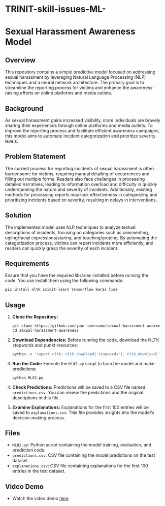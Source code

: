 # TRINIT-skill-issues-ML-

# Sexual Harassment Awareness Model

## Overview
This repository contains a simple predictive model focused on addressing sexual harassment by leveraging Natural Language Processing (NLP) techniques and a neural network architecture. The primary goal is to streamline the reporting process for victims and enhance the awareness-raising efforts on online platforms and media outlets.

## Background
As sexual harassment gains increased visibility, more individuals are bravely sharing their experiences through online platforms and media outlets. To improve the reporting process and facilitate efficient awareness campaigns, this model aims to automate incident categorization and prioritize severity levels.

## Problem Statement
The current process for reporting incidents of sexual harassment is often burdensome for victims, requiring manual detailing of occurrences and filling out multiple forms. Readers also face challenges in processing detailed narratives, leading to information overload and difficulty in quickly understanding the nature and severity of incidents. Additionally, existing methods for processing reports may lack effectiveness in categorizing and prioritizing incidents based on severity, resulting in delays in interventions.

## Solution
The implemented model uses NLP techniques to analyze textual descriptions of incidents, focusing on categories such as commenting, ogling/facial expressions/staring, and touching/groping. By automating the categorization process, victims can report incidents more efficiently, and readers can quickly grasp the severity of each incident. 

## Requirements
Ensure that you have the required libraries installed before running the code. You can install them using the following commands:

```python
pip install nltk scikit-learn tensorflow keras lime
```

## Usage

1. **Clone the Repository:**
   ```python
   git clone https://github.com/your-username/sexual-harassment-awareness.git
   cd sexual-harassment-awareness
   ```

2. **Download Dependencies:**
   Before running the code, download the NLTK stopwords and punkt resources:
   ```python
   python -c "import nltk; nltk.download('stopwords'); nltk.download('punkt')"
   ```

3. **Run the Code:**
   Execute the `ML02.py` script to train the model and make predictions:
   ```python
   python ML02.py
   ```

4. **Check Predictions:**
   Predictions will be saved to a CSV file named `predictions.csv`. You can review the predictions and the original descriptions in this file.

5. **Examine Explanations:**
   Explanations for the first 100 entries will be saved to `explanations.csv`. This file provides insights into the model's decision-making process.

## Files

- `ML02.py`: Python script containing the model training, evaluation, and prediction code.
- `predictions.csv`: CSV file containing the model predictions on the test dataset.
- `explanations.csv`: CSV file containing explanations for the first 100 entries in the test dataset.

## Video Demo
- Watch the video demo [here](https://drive.google.com/file/d/1RDImoaXkdj7S2NmGvdZeOqw5cAnmwhTb/view?usp=drivesdk)
